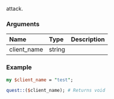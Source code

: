 attack.
### Arguments
**Name**|**Type**|**Description**
:---|:---|:---
client_name|string|

### Example

```perl
my $client_name = "test";

quest::($client_name); # Returns void
```